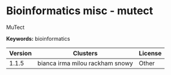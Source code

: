 # Bioinformatics misc - mutect

MuTect

**Keywords:** bioinformatics



| Version | Clusters | License |
| ------- | -------- | ------- |
| 1.1.5 | bianca irma milou rackham snowy | Other |

